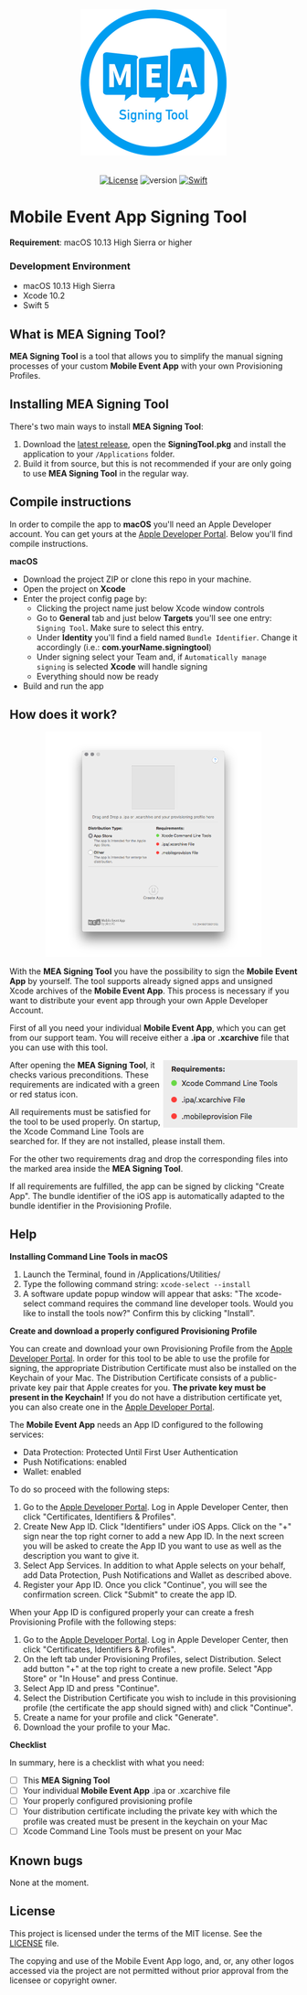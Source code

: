 <div align="center">
<img src="/SigningTool/Assets.xcassets/AppIcon.appiconset/icon_128@2x.png" alt="Signing Tool Logo"><br><br>


[![License](https://img.shields.io/badge/license-MIT-green.svg?style=flat)](https://github.com/plazzag/signing-tool/blob/master/LICENSE)
![version](https://img.shields.io/badge/macOS-10.13+-green.svg?style=flat)
[![Swift](https://img.shields.io/badge/Swift-5-orange.svg?style=flat)](https://developer.apple.com/swift/)
</div>

# Mobile Event App Signing Tool

__Requirement__: macOS 10.13 High Sierra or higher

### Development Environment
* macOS 10.13 High Sierra
* Xcode 10.2
* Swift 5

## What is MEA Signing Tool?
**MEA Signing Tool** is a tool that allows you to simplify the manual signing processes of your custom **Mobile Event App** with your own Provisioning Profiles.

## Installing  MEA Signing Tool
There's two main ways to install **MEA Signing Tool**:

1. Download the [latest release](https://github.com/plazzag/signing-tool/releases), open the **SigningTool.pkg** and install the application to your `/Applications` folder.
2. Build it from source, but this is not recommended if your are only going to use **MEA Signing Tool** in the regular way. 

## Compile instructions

In order to compile the app to **macOS** you'll need an Apple Developer account. You can get yours at the [Apple Developer Portal](https://developer.apple.com). Below you'll find compile instructions.

**macOS**

- Download the project ZIP or clone this repo in your machine.
- Open the project on **Xcode**
- Enter the project config page by:
    - Clicking the project name just below Xcode window controls
    - Go to **General** tab and just below **Targets** you'll see one entry: `Signing Tool`. Make sure to select this entry. 
    - Under **Identity** you'll find a field named `Bundle Identifier`. Change it accordingly (i.e.: **com.yourName.signingtool**)
    - Under signing select your Team and, if `Automatically manage signing` is selected **Xcode** will handle signing
    - Everything should now be ready
- Build and run the app

## How does it work?

<p align="center">
<img src="SupportingFiles/MainView.png" style="width: 75%;">
</p>

With the **MEA Signing Tool** you have the possibility to sign the **Mobile Event App** by yourself. The tool supports already signed apps and unsigned Xcode archives of the **Mobile Event App**. This process is necessary if you want to distribute your event app through your own Apple Developer Account.

First of all you need your individual **Mobile Event App**, which you can get from our support team. You will receive either a **.ipa** or **.xcarchive** file that you can use with this tool.

<img align="right" src="SupportingFiles/Requirements.png">

After opening the **MEA Signing Tool**, it checks various preconditions. These requirements are indicated with a green or red status icon.

All requirements must be satisfied for the tool to be used properly. On startup, the Xcode Command Line Tools are searched for. If they are not installed, please install them.</p>

For the other two requirements drag and drop the corresponding files into the marked area inside the **MEA Signing Tool**.

If all requirements are fulfilled, the app can be signed by clicking "Create App". The bundle identifier of the iOS app is automatically adapted to the bundle identifier in the Provisioning Profile.

## Help

**Installing Command Line Tools in macOS**

1. Launch the Terminal, found in /Applications/Utilities/
2. Type the following command string: ```xcode-select --install```
3. A software update popup window will appear that asks: "The xcode-select command requires the command line developer tools. Would you like to install the tools now?" Confirm this by clicking "Install".

**Create and download a properly configured Provisioning Profile**

You can create and download your own Provisioning Profile from the [Apple Developer Portal](https://developer.apple.com). In order for this tool to be able to use the profile for signing, the appropriate Distribution Certificate must also be installed on the Keychain of your Mac. The Distribution Certificate consists of a public-private key pair that Apple creates for you. **The private key must be present in the Keychain!** If you do not have a distribution certificate yet, you can also create one in the [Apple Developer Portal](https://developer.apple.com).

The **Mobile Event App** needs an App ID configured to the following services:

* Data Protection: Protected Until First User Authentication
* Push Notifications: enabled
* Wallet: enabled

To do so proceed with the following steps:

1. Go to the [Apple Developer Portal](https://developer.apple.com). Log in Apple Developer Center, then click "Certificates, Identifiers & Profiles".
2. Create New App ID. Click "Identifiers" under iOS Apps. Click on the "+" sign near the top right corner to add a new App ID. In the next screen you will be asked to create the App ID you want to use as well as the description you want to give it.
3. Select App Services. In addition to what Apple selects on your behalf, add Data Protection, Push Notifications and Wallet as described above.
4. Register your App ID. Once you click "Continue", you will see the confirmation screen. Click "Submit" to create the app ID.

When your App ID is configured properly your can create a fresh Provisioning Profile with the following steps:

1. Go to the [Apple Developer Portal](https://developer.apple.com). Log in Apple Developer Center, then click "Certificates, Identifiers & Profiles".
2. On the left tab under Provisioning Profiles, select Distribution. Select add button "+" at the top right to create a new profile. Select "App Store" or "In House" and press Continue.
3. Select App ID and press "Continue".
4. Select the Distribution Certificate you wish to include in this provisioning profile (the certificate the app should signed with) and click "Continue".
5. Create a name for your profile and click "Generate".
6. Download the your profile to your Mac.

**Checklist**

In summary, here is a checklist with what you need:

* [ ] This **MEA Signing Tool**
* [ ] Your individual **Mobile Event App** .ipa or .xcarchive file 
* [ ] Your properly configured provisioning profile 
* [ ] Your distribution certificate including the private key with which the profile was created must be present in the keychain on your Mac
* [ ] Xcode Command Line Tools must be present on your Mac

## Known bugs
None at the moment.

## License

This project is licensed under the terms of the MIT license. See the [LICENSE](LICENSE) file.

The copying and use of the Mobile Event App logo, and, or, any other logos accessed via the project are not permitted without prior approval from the licensee or copyright owner. 
